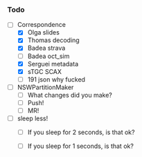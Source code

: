 ### Todo

- [ ] Correspondence
  - [x] Olga slides
  - [x] Thomas decoding
  - [x] Badea strava
  - [ ] Badea oct_sim
  - [x] Serguei metadata
  - [x] sTGC SCAX
  - [ ] 191 json why fucked
- [ ] NSWPartitionMaker
  - [ ] What changes did you make?
  - [ ] Push!
  - [ ] MR!
- [ ] sleep less!
  - [ ] If you sleep for 2 seconds, is that ok?
  - [ ] If you sleep for 1 seconds, is that ok?
  
